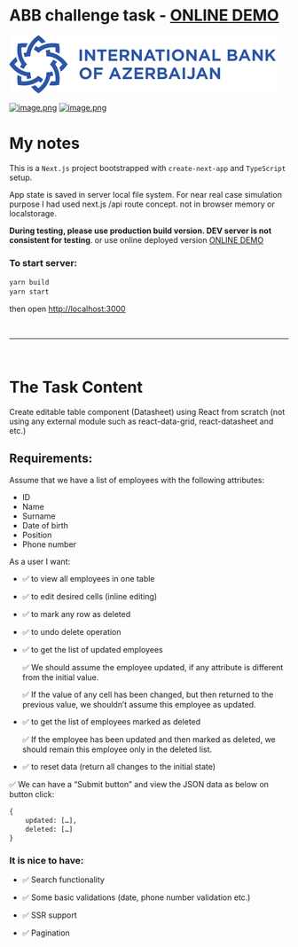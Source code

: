 # ABB challenge task - [ONLINE DEMO](https://abb-task.herokuapp.com/)

![logo](./public/abb-logo.png)

[![image.png](https://i.postimg.cc/sD487gpd/image.png)](https://postimg.cc/gnrNPdSN)
[![image.png](https://i.postimg.cc/zBTpNx7Z/image.png)](https://postimg.cc/47NpbbjB)

# My notes

This is a `Next.js` project bootstrapped with `create-next-app` and `TypeScript` setup.

App state is saved in server local file system. For near real case simulation purpose I had used next.js /api route concept. not in browser memory or localstorage.

**During testing, please use production build version. DEV server is not consistent for testing**. or use online deployed version [ONLINE DEMO](https://abb-task.herokuapp.com/)

### To start server:

```bash
yarn build
yarn start
```

then open [http://localhost:3000](http://localhost:3000)

&nbsp;
&nbsp;
&nbsp;

---

&nbsp;
&nbsp;
&nbsp;

# The Task Content

Create editable table component (Datasheet) using React from scratch (not using any external module such as react-data-grid, react-datasheet and etc.)

## Requirements:

Assume that we have a list of employees with the following attributes:

- ID
- Name
- Surname
- Date of birth
- Position
- Phone number

As a user I want:

- ✅ to view all employees in one table
- ✅ to edit desired cells (inline editing)
- ✅ to mark any row as deleted
- ✅ to undo delete operation
- ✅ to get the list of updated employees

  ✅ We should assume the employee updated, if any attribute is different from the initial value.

  ✅ If the value of any cell has been changed, but then returned to the previous value, we shouldn’t assume this employee as updated.

- ✅ to get the list of employees marked as deleted

  ✅ If the employee has been updated and then marked as deleted, we should remain this employee only in the deleted list.

- ✅ to reset data (return all changes to the initial state)

✅ We can have a “Submit button” and view the JSON data as below on button click:

```
{
	updated: […],
	deleted: […]
}
```

### It is nice to have:

- ✅ Search functionality

- ✅ Some basic validations (date, phone number validation etc.)
- ✅ SSR support
- ✅ Pagination
